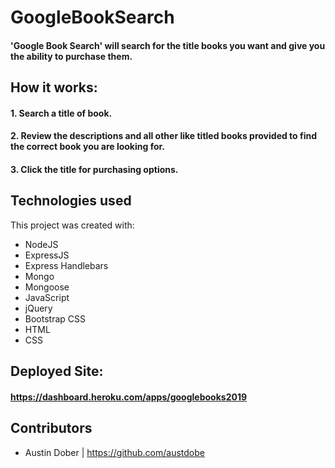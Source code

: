 # GoogleBookSearch

#### 'Google Book Search' will search for the title books you want and give you the ability to purchase them. 

## How it works:
#### 1. Search a title of book.

#### 2. Review the descriptions and all other like titled books provided to find the correct book you are looking for.

#### 3. Click the title for purchasing options.

## Technologies used
This project was created with:

* NodeJS 
* ExpressJS
* Express Handlebars
* Mongo
* Mongoose
* JavaScript
* jQuery
* Bootstrap CSS
* HTML
* CSS



## Deployed Site: 
#### https://dashboard.heroku.com/apps/googlebooks2019

## Contributors
* Austin Dober | https://github.com/austdobe
